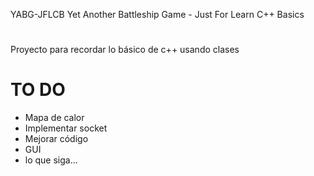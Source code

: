 YABG-JFLCB
Yet Another Battleship Game - Just For Learn C++ Basics

#
Proyecto para recordar lo básico de c++ usando clases

# TO DO
- Mapa de calor
- Implementar socket
- Mejorar código
- GUI
- lo que siga...